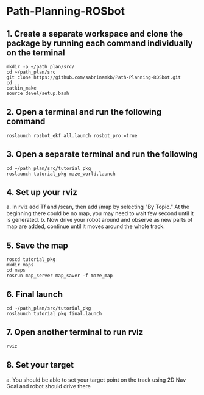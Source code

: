 # Path-Planning-ROSbot

## 1. Create a separate workspace and clone the package by running each command individually on the terminal
```
mkdir -p ~/path_plan/src/
cd ~/path_plan/src
git clone https://github.com/sabrinamkb/Path-Planning-ROSbot.git
cd ..
catkin_make 
source devel/setup.bash
```

## 2. Open a terminal and run the following command
```
roslaunch rosbot_ekf all.launch rosbot_pro:=true
```

## 3. Open a separate terminal and run the following
```
cd ~/path_plan/src/tutorial_pkg
roslaunch tutorial_pkg maze_world.launch
```

## 4. Set up your rviz
a. In rviz add Tf and /scan, then add /map by selecting "By Topic." At the beginning there could be no map, you may need to wait few second until it is generated.
b. Now drive your robot around and observe as new parts of map are added, continue until it moves around the whole track.

## 5. Save the map
```
roscd tutorial_pkg
mkdir maps
cd maps
rosrun map_server map_saver -f maze_map
```

## 6. Final launch
```
cd ~/path_plan/src/tutorial_pkg
roslaunch tutorial_pkg final.launch 
```

## 7. Open another terminal to run rviz
```
rviz
```

## 8. Set your target
a. You should be able to set your target point on the track using 2D Nav Goal and robot should drive there

